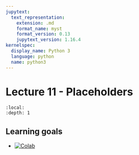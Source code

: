 ```yaml
---
jupytext:
  text_representation:
    extension: .md
    format_name: myst
    format_version: 0.13
    jupytext_version: 1.16.4
kernelspec:
  display_name: Python 3
  language: python
  name: python3
---
```


# Lecture 11 - Placeholders


```{contents}
:local:
:depth: 1
```
## Learning goals

- 
  [![Colab](https://img.shields.io/badge/Open-Colab-orange)](https://colab.research.google.com/drive/1UYUb5xw7lxDQrZYjJPixfILLrhFCYBlb?usp=sharing) 


